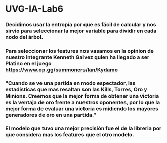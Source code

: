# UVG-IA-Lab6

### Decidimos usar la entropía por que es fácil de calcular y nos sirvio para seleccionar la mejor variable para dividir en cada nodo del árbol.

### Para seleccionar los features nos vasamos en la opinion de nuestro integrante Kenneth Galvez quien ha llegado a ser Platino en el juego https://www.op.gg/summoners/lan/Kydamo

### "Cuando se ve una partida en modo espectador, las estadisticas que mas resaltan son las Kills, Torres, Oro y Minions. Creemos que la mejor forma de obtener una victoria es la ventaja de oro frente a nuestros oponentes, por lo que la mejor forma de evaluar una victoria es midiendo los mayores generadores de oro en una partida."

### El modelo que tuvo una mejor precisión fue el de la libreria por que considera mas los features que el otro modelo. 

